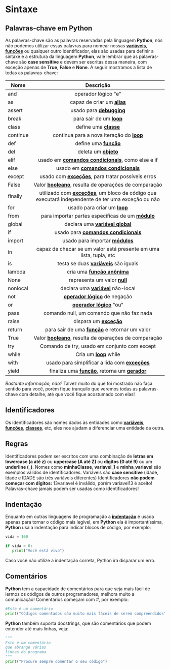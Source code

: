 # Sintaxe

## Palavras-chave em **Python**

As palavras-chave são as palavras reservadas pela linguagem **Python**, nós não podemos utilizar essas palavras para nomear nossas **[variáveis](https://pt.wikipedia.org/wiki/Variável_(programação))**, **[funções](http://www.inf.ufpr.br/cursos/ci067/Docs/NotasAula/notas-11_Fun_c_coes.html)** ou qualquer outro identificador, elas são usadas para definir a sintaxe e a estrutura da linguagem **Python**, vale lembrar que as palavras-chave são **case sensitive** e devem ser escritas dessa maneira, com exceção apenas de **True**, **False** e **None**. A seguir mostramos a lista de todas as palavras-chave:

|  **Nome**    |  **Descrição**                                                                                      |
|----------|:-------------------------------------------------------------------------------------------------:|
| and      | operador lógico "e"                                                                             |
| as       | capaz de criar um **[alias](https://pt.wikipedia.org/wiki/Alias_(comando))**                                                                         |
| assert   | usado para **[debugging](https://www.inf.pucrs.br/flash/progbio/aulas/seq/build/progbio/WhatisDebugging.html)**                                                                            |
| break    | para sair de um **[loop](https://pt.wikipedia.org/wiki/Loop_(programação))**                                                                             |
| class    | define uma **[classe](https://pt.wikipedia.org/wiki/Classe_(programação))**                                                                                |
| continue | continua para a nova iteração do **[loop](https://pt.wikipedia.org/wiki/Loop_(programação))**                                                           |
| def      | define uma **[função](http://www.inf.ufpr.br/cursos/ci067/Docs/NotasAula/notas-11_Fun_c_coes.html)**                                                                               |
| del      | deleta um **[objeto](https://pt.wikipedia.org/wiki/Objeto_(ciência_da_computação))**                                                                                 |
| elif     | usado em **[comandos condicionais](https://pt.wikipedia.org/wiki/Estrutura_de_seleção)**, como else e if                                                  |
| else     | usado em **[comandos condicionais](https://pt.wikipedia.org/wiki/Estrutura_de_seleção)**                                                                  |
| except   | usado com **[exceções](https://pt.wikipedia.org/wiki/Tratamento_de_exceção)**, para tratar possíveis erros                                                 |
| False    | Valor **[booleano](https://pt.wikipedia.org/wiki/Booleano)**, resulta de operações de comparação                                              |
| finally  | utilizado com **[exceções](https://pt.wikipedia.org/wiki/Tratamento_de_exceção)**, um bloco de código que executará independente de ter uma exceção ou não |
| for      | usado para criar um **[loop](https://pt.wikipedia.org/wiki/Loop_(programação))**                                                                        |
| from     | para importar partes específicas de um **[módulo](https://pt.wikipedia.org/wiki/Módulo_de_um_programa)**                                                   |
| global   | declara uma **[variável global](https://pt.wikipedia.org/wiki/Variável_global)**                                                                     |
| if       | usado para **[comandos condicionais](https://pt.wikipedia.org/wiki/Estrutura_de_seleção)**                                                               |
| import   | usado para importar **[módulos](https://pt.wikipedia.org/wiki/Módulo_de_um_programa)**                                                                     |
| in       | capaz de checar se um valor está presente em uma lista, tupla, etc                              |
| is       | testa se duas **[variáveis](https://pt.wikipedia.org/wiki/Variável_(programação))** são iguais                                                              |
| lambda   | cria uma **[função anônima](https://github.com/the-akira/Python-Iluminado/blob/master/17.Lambda.md)**                                                                          |
| None     | representa um valor **[null](https://pt.wikipedia.org/wiki/Null_(programação))**                                                                        |
| nonlocal | declara uma **[variável](https://pt.wikipedia.org/wiki/Variável_(programação))** não-local                                                                  |
| not      | **[operador lógico](https://pt.wikipedia.org/wiki/Operador_lógico)** de negação                                                                      |
| or       | **[operador lógico](https://pt.wikipedia.org/wiki/Operador_lógico)** "ou"                                                                            |
| pass     | comando null, um comando que não faz nada                                                       |
| raise    | dispara um **[exceção](https://pt.wikipedia.org/wiki/Tratamento_de_exceção)**                                                                              |
| return   | para sair de uma **[função](http://www.inf.ufpr.br/cursos/ci067/Docs/NotasAula/notas-11_Fun_c_coes.html)** e retornar um valor                                                     |
| True     | Valor **[booleano](https://pt.wikipedia.org/wiki/Booleano)**, resulta de operações de comparação                                              |
| try      | Comando de try, usado em conjunto com except                                                     |
| while    | Cria um **[loop](https://pt.wikipedia.org/wiki/Loop_(programação))** while                                                                              |
| with     | usado para simplificar a lida com **[exceções](https://pt.wikipedia.org/wiki/Tratamento_de_exceção)**                                                      |
| yield    | finaliza uma **[função](http://www.inf.ufpr.br/cursos/ci067/Docs/NotasAula/notas-11_Fun_c_coes.html)**, retorna um **[gerador](https://pt.wikipedia.org/wiki/Gerador_(ciência_da_computação))**                                                         |

*Bastante informação, não?* Talvez muito do que foi mostrado não faça sentido para você, porém fique tranquilo que veremos todas as palavras-chave com detalhe, até que você fique acostumado com elas!

## Identificadores

Os identificadores são nomes dados às entidades como **[variáveis](https://pt.wikipedia.org/wiki/Variável_(programação))**, **[funções](http://www.inf.ufpr.br/cursos/ci067/Docs/NotasAula/notas-11_Fun_c_coes.html)**, **[classes](https://pt.wikipedia.org/wiki/Classe_(programação))**, etc, eles nos ajudam a diferenciar uma entidade da outra.

## Regras

Identificadores podem ser escritos com uma combinação de **letras em lowercase (a até z)** ou **uppercase (A até Z)** ou **dígitos (0 até 9)** ou um **underline (_)**. Nomes como **minhaClasse**, **variavel_1** e **minha_variavel** são exemplos válidos de identificadores.
Variáveis são **case sensitive** (idade, Idade e IDADE são três variáveis diferentes)
Identificadores **não podem começar com dígitos:** 13variavel é inválido, porém variavel13 é aceito!
Palavras-chave jamais podem ser usadas como identificadores!

## Indentação

Enquanto em outras linguagens de programação a **[indentação](https://pt.wikipedia.org/wiki/Indentação)** é usada apenas para tornar o código mais legível, em **Python** ela é importantíssima, **Python** usa a indentação para indicar blocos de código, por exemplo:

```python
vida = 100

if vida > 0:
   print("Você está vivo")
```

Caso você não utilize a indentação correta, Python irá disparar um erro.

## Comentários

**Python** tem a capacidade de comentários para que seja mais fácil de lermos os códigos de outros programadores, melhora muito a comunicação!
Comentários começam com #, por exemplo:

```python
#Este é um comentário
print("Códigos comentados são muito mais fáceis de serem compreendidos")
```

**Python** também suporta docstrings, que são comentários que podem extender até mais linhas, veja:

```python
"""
Este é um comentário
que abrange várias 
linhas do programa
"""
print("Procure sempre comentar o seu código")
```


























